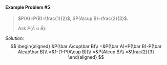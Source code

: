 #### Example Problem #5

> $P(A)=P(B)=\frac{1}{2}$, $P(A\cup B)=\frac{2}{3}$.
>
> Ask $P(\bar A\cup\bar B)$.

*Solution:*
$$
\begin{aligned}
&P(\bar A\cup\bar B)\\
=&P(\bar A)+P(\bar B)-P(\bar A\cap\bar B)\\
=&1-(1-P(A\cup B))\\
=&P(A\cup B)\\
=&\frac{2}{3}
\end{aligned}
$$
